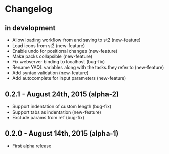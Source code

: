 Changelog
=========

in development
--------------

* Allow loading workflow from and saving to st2 (new-feature)
* Load icons from st2 (new-feature)
* Enable undo for positional changes (new-feature)
* Make packs collapsible (new-feature)
* Fix webserver binding to localhost (bug-fix)
* Rename YAQL variables along with the tasks they refer to (new-feature)
* Add syntax validation (new-feature)
* Add autocomplete for input parameters (new-feature)

0.2.1 - August 24th, 2015 (alpha-2)
-----------------------------------

* Support indentation of custom length (bug-fix)
* Support tabs as indentation (new-feature)
* Exclude params from ref (bug-fix)

0.2.0 - August 14th, 2015 (alpha-1)
-----------------------------------

* First alpha release

